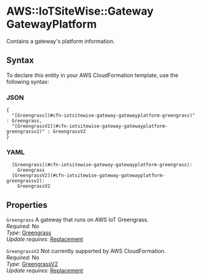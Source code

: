 # AWS::IoTSiteWise::Gateway GatewayPlatform<a name="aws-properties-iotsitewise-gateway-gatewayplatform"></a>

Contains a gateway's platform information\.

## Syntax<a name="aws-properties-iotsitewise-gateway-gatewayplatform-syntax"></a>

To declare this entity in your AWS CloudFormation template, use the following syntax:

### JSON<a name="aws-properties-iotsitewise-gateway-gatewayplatform-syntax.json"></a>

```
{
  "[Greengrass](#cfn-iotsitewise-gateway-gatewayplatform-greengrass)" : Greengrass,
  "[GreengrassV2](#cfn-iotsitewise-gateway-gatewayplatform-greengrassv2)" : GreengrassV2
}
```

### YAML<a name="aws-properties-iotsitewise-gateway-gatewayplatform-syntax.yaml"></a>

```
  [Greengrass](#cfn-iotsitewise-gateway-gatewayplatform-greengrass): 
    Greengrass
  [GreengrassV2](#cfn-iotsitewise-gateway-gatewayplatform-greengrassv2): 
    GreengrassV2
```

## Properties<a name="aws-properties-iotsitewise-gateway-gatewayplatform-properties"></a>

`Greengrass`  <a name="cfn-iotsitewise-gateway-gatewayplatform-greengrass"></a>
A gateway that runs on AWS IoT Greengrass\.  
*Required*: No  
*Type*: [Greengrass](aws-properties-iotsitewise-gateway-greengrass.md)  
*Update requires*: [Replacement](https://docs.aws.amazon.com/AWSCloudFormation/latest/UserGuide/using-cfn-updating-stacks-update-behaviors.html#update-replacement)

`GreengrassV2`  <a name="cfn-iotsitewise-gateway-gatewayplatform-greengrassv2"></a>
Not currently supported by AWS CloudFormation\.  
*Required*: No  
*Type*: [GreengrassV2](aws-properties-iotsitewise-gateway-greengrassv2.md)  
*Update requires*: [Replacement](https://docs.aws.amazon.com/AWSCloudFormation/latest/UserGuide/using-cfn-updating-stacks-update-behaviors.html#update-replacement)